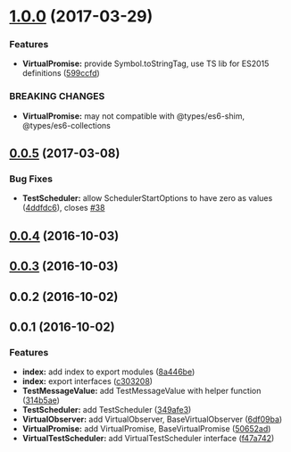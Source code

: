 <a name="1.0.0"></a>
# [1.0.0](https://github.com/kwonoj/rxjs-testscheduler-compat/compare/v0.0.3...v1.0.0) (2017-03-29)

### Features

* **VirtualPromise:** provide Symbol.toStringTag, use TS lib for ES2015 definitions ([599ccfd](https://github.com/kwonoj/rxjs-testscheduler-compat/commit/599ccfd))


### BREAKING CHANGES

* **VirtualPromise:** may not compatible with @types/es6-shim, @types/es6-collections



<a name="0.0.5"></a>
## [0.0.5](https://github.com/kwonoj/rxjs-testscheduler-compat/compare/v0.0.3...v0.0.5) (2017-03-08)


### Bug Fixes

* **TestScheduler:** allow SchedulerStartOptions to have zero as values ([4ddfdc6](https://github.com/kwonoj/rxjs-testscheduler-compat/commit/4ddfdc6)), closes [#38](https://github.com/kwonoj/rxjs-testscheduler-compat/issues/38)



<a name="0.0.4"></a>
## [0.0.4](https://github.com/kwonoj/rxjs-testscheduler-compat/compare/v0.0.3...v0.0.4) (2016-10-03)



<a name="0.0.3"></a>
## [0.0.3](https://github.com/kwonoj/rxjs-testscheduler-compat/compare/v0.0.2...v0.0.3) (2016-10-03)



<a name="0.0.2"></a>
## 0.0.2 (2016-10-02)



<a name="0.0.1"></a>
## 0.0.1 (2016-10-02)



### Features

* **index:** add index to export modules ([8a446be](https://github.com/kwonoj/rxjs-testscheduler-compat/commit/8a446be))
* **index:** export interfaces ([c303208](https://github.com/kwonoj/rxjs-testscheduler-compat/commit/c303208))
* **TestMessageValue:** add TestMessageValue with helper function ([314b5ae](https://github.com/kwonoj/rxjs-testscheduler-compat/commit/314b5ae))
* **TestScheduler:** add TestScheduler ([349afe3](https://github.com/kwonoj/rxjs-testscheduler-compat/commit/349afe3))
* **VirtualObserver:** add VirtualObserver, BaseVirtualObserver ([6df09ba](https://github.com/kwonoj/rxjs-testscheduler-compat/commit/6df09ba))
* **VirtualPromise:** add VirtualPromise, BaseVirtualPromise ([50652ad](https://github.com/kwonoj/rxjs-testscheduler-compat/commit/50652ad))
* **VirtualTestScheduler:** add VirtualTestScheduler interface ([f47a742](https://github.com/kwonoj/rxjs-testscheduler-compat/commit/f47a742))



